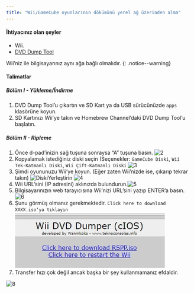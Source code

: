 ```yaml
---
title: "Wii/GameCube oyunlarının dökümünü yerel ağ üzerinden alma"
---
```


#### İhtiyacınız olan şeyler

* Wii.
* [DVD Dump Tool](/assets/files/DVDDumpTool.zip)

Wii’niz ile bilgisayarınız aynı ağa bağlı olmalıdır.
{: .notice--warning}

#### Talimatlar

##### Bölüm I - Yükleme/İndirme

1. DVD Dump Tool’u çıkartın ve SD Kart ya da USB sürücünüzde `apps` klasörüne koyun.
1. SD Kartınızı Wii’ye takın ve Homebrew Channel’daki DVD Dump Tool’u başlatın.

##### Bölüm II - Ripleme

1. Önce d-pad’inizin sağ tuşuna sonraysa “A” tuşuna basın. ![2](/images/DumpDiscs_LAN/2.png)
1. Kopyalamak istediğiniz diski seçin (Seçenekler: `GameCube Diski`, `Wii Tek-Katmanlı Diski`, `Wii Çift-Katmanlı Diski` ![3](/images/DumpDiscs_LAN/3.png)
1. Şimdi oyununuzu Wii’ye koyun. (Eğer zaten Wii’nizde ise, çıkarıp tekrar takın) ![DiskiYerleştirin](/images/DumpDiscs_LAN/insertthedisc.jpg) ![4](/images/DumpDiscs_LAN/4.png)
1. Wii URL’sini (IP adresini) aklınızda bulundurun.![5](/images/DumpDiscs_LAN/5.png)
1. Bilgisayarınızın web tarayıcısına Wii’nizi URL’sini yazıp ENTER’a basın. ![6](/images/DumpDiscs_LAN/6.png)
1. Şunu görmüş olmanız gerekmektedir. `Click here to download XXXX.iso‘ya tıklayın ` ![7](/images/DumpDiscs_LAN/7.jpg)
1. Transfer hızı çok değil ancak başka bir şey kullanmamanız efdaldir.

![8](/images/DumpDiscs_LAN/8.PNG)

